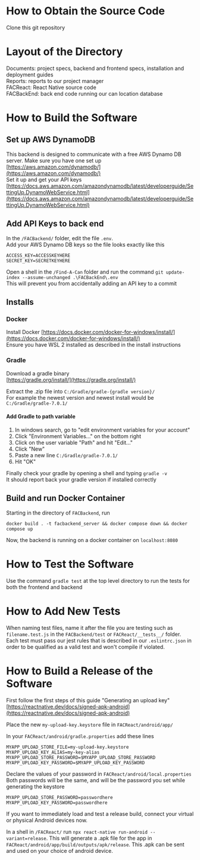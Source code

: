 # How to Obtain the Source Code
Clone this git repository 

# Layout of the Directory
Documents: project specs, backend and frontend specs, installation and deployment guides  
Reports: reports to our project manager  
FACReact: React Native source code  
FACBackEnd: back end code running our can location database  

# How to Build the Software

## Set up AWS DynamoDB

This backend is designed to communicate with a free AWS Dynamo DB server. Make sure you have one set up  
[https://aws.amazon.com/dynamodb/](https://aws.amazon.com/dynamodb/)  
Set it up and get your API keys  
[https://docs.aws.amazon.com/amazondynamodb/latest/developerguide/SettingUp.DynamoWebService.html](https://docs.aws.amazon.com/amazondynamodb/latest/developerguide/SettingUp.DynamoWebService.html)

## Add API Keys to back end

In the `/FACBackend/` folder, edit the file `.env`.  
Add your AWS Dynamo DB keys so the file looks exactly like this
```
ACCESS_KEY=ACCESSKEYHERE
SECRET_KEY=SECRETKEYHERE
```

Open a shell in the `/Find-A-Can` folder and run the command
`git update-index --assume-unchanged .\FACBackEnd\.env`  
This will prevent you from accidentally adding an API key to a commit

## Installs

### Docker 
Install Docker [https://docs.docker.com/docker-for-windows/install/](https://docs.docker.com/docker-for-windows/install/)  
Ensure you have WSL 2 installed as described in the install instructions

### Gradle 
Download a gradle binary  
[https://gradle.org/install/](https://gradle.org/install/)

Extract the .zip file into `C:/Gradle/gradle-{gradle version}/`  
For example the newest version and newest install would be `C:/Gradle/gradle-7.0.1/`  

#### Add Gradle to path variable
1. In windows search, go to "edit environment variables for your account"
2. Click "Environment Variables..." on the bottom right
3. Click on the user variable "Path" and hit "Edit..."
4. Click "New" 
5. Paste a new line `C:/Gradle/gradle-7.0.1/`
6. Hit "OK"

Finally check your gradle by opening a shell and typing `gradle -v`  
It should report back your gradle version if installed correctly

## Build and run Docker Container
Starting in the directory of ```FACBackend```, run

 `docker build . -t facbackend_server && docker compose down && docker compose up`

Now, the backend is running on a docker container on `localhost:8080`

# How to Test the Software
Use the command `gradle test` at the top level directory to run the tests for both the frontend and backend

# How to Add New Tests
When naming test files, name it after the file you are testing such as `filename.test.js` in the `FACBackend/test` or `FACReact/__tests__/` folder. Each test must pass our jest rules that is described in our `.eslintrc.json` in order to be qualified as a valid test and won't compile if violated.

# How to Build a Release of the Software

First follow the first steps of this guide "Generating an upload key" [https://reactnative.dev/docs/signed-apk-android](https://reactnative.dev/docs/signed-apk-android)

Place the new `my-upload-key.keystore` file in `FACReact/android/app/`

In your `FACReact/android/gradle.properties` add these lines

```
MYAPP_UPLOAD_STORE_FILE=my-upload-key.keystore
MYAPP_UPLOAD_KEY_ALIAS=my-key-alias
MYAPP_UPLOAD_STORE_PASSWORD=$MYAPP_UPLOAD_STORE_PASSWORD
MYAPP_UPLOAD_KEY_PASSWORD=$MYAPP_UPLOAD_KEY_PASSWORD
```

Declare the values of your password in `FACReact/android/local.properties`  
Both passwords will be the same, and will be the password you set while generating the keystore 
```
MYAPP_UPLOAD_STORE_PASSWORD=passwordhere
MYAPP_UPLOAD_KEY_PASSWORD=passwordhere
```

If you want to immediately load and test a release build, connect your virtual or physical Android devices now. 

In a shell in `/FACReact/` run `npx react-native run-android --variant=release`. This will generate a .apk file for the app in `FACReact/android/app/build/outputs/apk/release`. This .apk can be sent and used on your choice of android device. 


